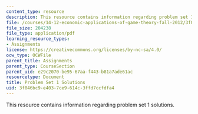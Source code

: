```yaml
---
content_type: resource
description: This resource contains information regarding problem set 1 solutions.
file: /courses/14-12-economic-applications-of-game-theory-fall-2012/3f046bc9e4037ce9614c3ffd7ccfdfa4_MIT14_12F12_pset1sol.pdf
file_size: 204238
file_type: application/pdf
learning_resource_types:
- Assignments
license: https://creativecommons.org/licenses/by-nc-sa/4.0/
ocw_type: OCWFile
parent_title: Assignments
parent_type: CourseSection
parent_uid: e29c2070-be95-67aa-f443-b81a7ade61ac
resourcetype: Document
title: Problem Set 1 Solutions
uid: 3f046bc9-e403-7ce9-614c-3ffd7ccfdfa4
---
```

This resource contains information regarding problem set 1 solutions.
